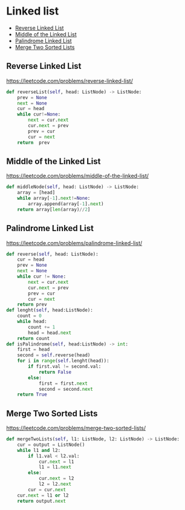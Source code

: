 # Linked list

+ [Reverse Linked List](#reverse-linked-list)
+ [Middle of the Linked List](#middle-of-the-linked-list)
+ [Palindrome Linked List](#palindrome-linked-list)
+ [Merge Two Sorted Lists](#merge-two-sorted-lists)

## Reverse Linked List

https://leetcode.com/problems/reverse-linked-list/

```python
def reverseList(self, head: ListNode) -> ListNode:
    prev = None
    next = None
    cur = head
    while cur!=None:
        next = cur.next
        cur.next = prev
        prev = cur
        cur = next
    return  prev
```

## Middle of the Linked List

https://leetcode.com/problems/middle-of-the-linked-list/

```python
def middleNode(self, head: ListNode) -> ListNode:
    array = [head]
    while array[-1].next!=None:
        array.append(array[-1].next)
    return array[len(array)//2]

```

## Palindrome Linked List

https://leetcode.com/problems/palindrome-linked-list/

```python
def reverse(self, head: ListNode):
    cur = head
    prev = None
    next = None
    while cur != None:
        next = cur.next
        cur.next = prev
        prev = cur
        cur = next
    return prev
def lenght(self, head:ListNode):
    count = 0
    while head:
        count += 1
        head = head.next
    return count
def isPalindrome(self, head:ListNode) -> int:
    first = head
    second = self.reverse(head)
    for i in range(self.lenght(head)):
        if first.val != second.val:
            return False
        else:
            first = first.next
            second = second.next
    return True

```

## Merge Two Sorted Lists

https://leetcode.com/problems/merge-two-sorted-lists/

```python
def mergeTwoLists(self, l1: ListNode, l2: ListNode) -> ListNode:
    cur = output = ListNode()
    while l1 and l2:
        if l1.val < l2.val:
            cur.next = l1
            l1 = l1.next
        else:
            cur.next = l2
            l2 = l2.next
        cur = cur.next
    cur.next = l1 or l2
    return output.next
```